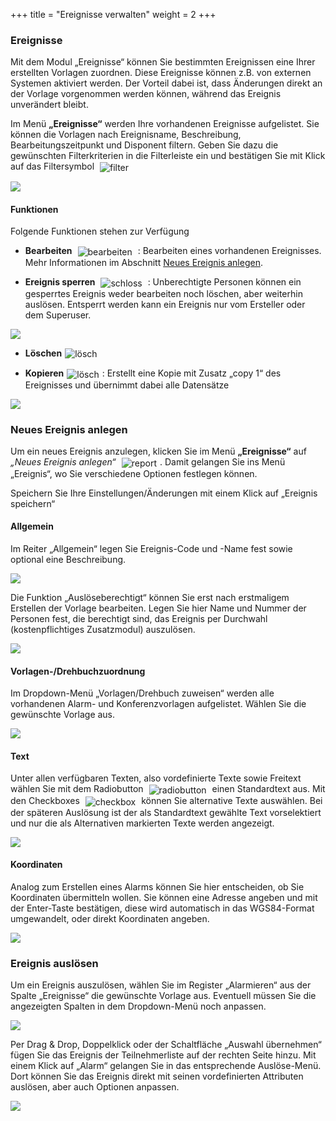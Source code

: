 +++
title = "Ereignisse verwalten"
weight = 2
+++

### Ereignisse

Mit dem Modul „Ereignisse“ können Sie bestimmten Ereignissen eine Ihrer erstellten Vorlagen zuordnen. Diese Ereignisse können z.B. von 
externen Systemen aktiviert werden. Der Vorteil dabei ist, dass Änderungen direkt an der Vorlage vorgenommen werden können, während das
Ereignis unverändert bleibt.


Im Menü **„Ereignisse“** werden Ihre vorhandenen Ereignisse aufgelistet. Sie können die Vorlagen nach Ereignisname, Beschreibung, Bearbeitungszeitpunkt und Disponent filtern. Geben Sie dazu die gewünschten Filterkriterien in die Filterleiste ein 
und bestätigen Sie mit Klick auf das Filtersymbol 
<img src="/img/filtersymbol.png" alt="filter" style='vertical-align:middle;display:inline;margin:0px 5px; '>

![](/img/mutieren_zusatzmodule_ereignis.png?classes=shadow)

<a name="funktionen"></a>
#### Funktionen

Folgende Funktionen stehen zur Verfügung

 - **Bearbeiten** <img src="/img/bearbeitungsicon.png" alt="bearbeiten" style='vertical-align:middle;display:inline;margin:0px 5px; '> : 
 Bearbeiten eines vorhandenen Ereignisses. Mehr Informationen im Abschnitt [Neues Ereignis anlegen](#neues_ereignis_anlegen).
 
 - **Ereignis sperren** <img src="/img/schlosssymbol.png" alt="schloss" style='vertical-align:middle;display:inline;margin:0px 5px; '> : 
 Unberechtigte Personen können ein gesperrtes Ereignis weder bearbeiten noch löschen, aber weiterhin auslösen. Entsperrt werden kann ein Ereignis nur vom Ersteller oder dem Superuser.
 
 ![](/img/mutieren_zusatzmodule_ereignis_funktionen_sperren.png?classes=shadow)
 
  
 - **Löschen**<img src="/img/loesch-icon.png" alt="lösch" style='vertical-align:middle;display:inline;margin:0px 5px; '>
 
 - **Kopieren**<img src="/img/kopiersymbol.png" alt="lösch" style='vertical-align:middle;display:inline;margin:0px 5px; '>: Erstellt eine Kopie mit Zusatz „copy 1“ des Ereignisses  und übernimmt dabei alle Datensätze 

![](/img/mutieren_zusatzmodule_ereignis_funktionen_kopieren.png?classes=shadow)





<a name="neues_ereignis_anlegen"></a>
### Neues Ereignis anlegen

Um ein neues Ereignis anzulegen, klicken Sie im Menü **„Ereignisse“** auf *„Neues Ereignis anlegen“* <img src="/img/mutieren_zusatzmodule_ereignis_neues_ereignis_anlegen.png" alt="report" style='vertical-align:middle;display:inline;margin:0px 5px; '>.
Damit gelangen Sie ins Menü „Ereignis“, wo Sie verschiedene Optionen festlegen können.   
  
Speichern Sie Ihre Einstellungen/Änderungen mit einem Klick auf „Ereignis speichern“



#### Allgemein

Im Reiter „Allgemein“ legen Sie Ereignis-Code und -Name fest sowie optional eine Beschreibung. 
 

![](/img/mutieren_zusatzmodule_ereignis_allgemein.png?classes=shadow)

Die Funktion „Auslöseberechtigt“ können Sie erst nach erstmaligem Erstellen der Vorlage bearbeiten. Legen Sie hier Name und Nummer der Personen fest, die berechtigt sind, das Ereignis per Durchwahl (kostenpflichtiges Zusatzmodul) auszulösen.

![](/img/mutieren_zusatzmodule_ereignis_allgemein_ausloeseberechtigt.png?classes=shadow)

#### Vorlagen-/Drehbuchzuordnung

Im Dropdown-Menü „Vorlagen/Drehbuch zuweisen“ werden alle vorhandenen Alarm- und Konferenzvorlagen aufgelistet. Wählen Sie die gewünschte Vorlage aus.

 
![](/img/mutieren_zusatzmodule_ereignis_vorlagenzuordnung.png?classes=shadow)



<a name="text"></a>
#### Text

Unter allen verfügbaren Texten, also vordefinierte Texte sowie Freitext wählen Sie mit dem Radiobutton <img src="/img/auswahl_rund.png" alt="radiobutton" style='vertical-align:middle;display:inline;margin:0px 5px; '>
einen Standardtext aus. Mit den Checkboxes <img src="/img/auswahl_eckig.png" alt="checkbox" style='vertical-align:middle;display:inline;margin:0px 5px; '>
können Sie alternative Texte auswählen. Bei der späteren Auslösung ist der als Standardtext gewählte Text vorselektiert und nur die als Alternativen markierten Texte werden angezeigt.  

![](/img/mutieren_zusatzmodule_ereignis_texte.png?classes=shadow)

<a name="koordinaten"></a>
#### Koordinaten

Analog zum Erstellen eines Alarms können Sie hier entscheiden, ob Sie Koordinaten übermitteln wollen. Sie können eine Adresse angeben und mit 
der Enter-Taste bestätigen, diese wird automatisch in das WGS84-Format umgewandelt, oder direkt Koordinaten angeben.

![](/img/mutieren_zusatzmodule_ereignis_koordinaten.png?classes=shadow)




### Ereignis auslösen

Um ein Ereignis auszulösen, wählen Sie im Register „Alarmieren“ aus der Spalte „Ereignisse“ die gewünschte Vorlage aus. Eventuell müssen Sie die angezeigten Spalten in dem Dropdown-Menü noch anpassen.

![](/img/mutieren_zusatzmodule_ereignis_dropdown.png?classes=shadow)

Per Drag & Drop, Doppelklick oder der Schaltfläche „Auswahl übernehmen“ fügen Sie das Ereignis der Teilnehmerliste auf der rechten Seite hinzu. Mit einem Klick auf „Alarm“ gelangen Sie in das entsprechende Auslöse-Menü. 
Dort können Sie das Ereignis direkt mit seinen vordefinierten Attributen auslösen, aber auch Optionen anpassen.

![](/img/mutieren_zusatzmodule_ereignis_ausloesen.png?classes=shadow&width=1000px)


